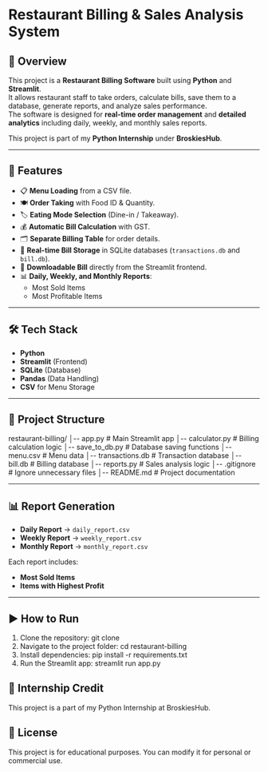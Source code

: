 # Restaurant Billing & Sales Analysis System

## 📌 Overview
This project is a **Restaurant Billing Software** built using **Python** and **Streamlit**.  
It allows restaurant staff to take orders, calculate bills, save them to a database, generate reports, and analyze sales performance.  
The software is designed for **real-time order management** and **detailed analytics** including daily, weekly, and monthly sales reports.

This project is part of my **Python Internship** under **BroskiesHub**.

---

## 🚀 Features
- 📋 **Menu Loading** from a CSV file.
- 🍽 **Order Taking** with Food ID & Quantity.
- 🏷 **Eating Mode Selection** (Dine-in / Takeaway).
- 💰 **Automatic Bill Calculation** with GST.
- 🗂 **Separate Billing Table** for order details.
- 📂 **Real-time Bill Storage** in SQLite databases (`transactions.db` and `bill.db`).
- 📄 **Downloadable Bill** directly from the Streamlit frontend.
- 📊 **Daily, Weekly, and Monthly Reports**:
  - Most Sold Items
  - Most Profitable Items

---

## 🛠 Tech Stack
- **Python**
- **Streamlit** (Frontend)
- **SQLite** (Database)
- **Pandas** (Data Handling)
- **CSV** for Menu Storage

---

## 📂 Project Structure
restaurant-billing/
│-- app.py # Main Streamlit app
│-- calculator.py # Billing calculation logic
│-- save_to_db.py # Database saving functions
│-- menu.csv # Menu data
│-- transactions.db # Transaction database
│-- bill.db # Billing database
│-- reports.py # Sales analysis logic
│-- .gitignore # Ignore unnecessary files
│-- README.md # Project documentation

---

## 📊 Report Generation
- **Daily Report** → `daily_report.csv`
- **Weekly Report** → `weekly_report.csv`
- **Monthly Report** → `monthly_report.csv`

Each report includes:
- **Most Sold Items**
- **Items with Highest Profit**

---

## ▶️ How to Run
1. Clone the repository:
   git clone <repo-link>
2. Navigate to the project folder:
   cd restaurant-billing
3. Install dependencies:
  pip install -r requirements.txt 
4. Run the Streamlit app:
  streamlit run app.py

## 📝 Internship Credit
This project is a part of my Python Internship at BroskiesHub.

## 📜 License
This project is for educational purposes. You can modify it for personal or commercial use.
